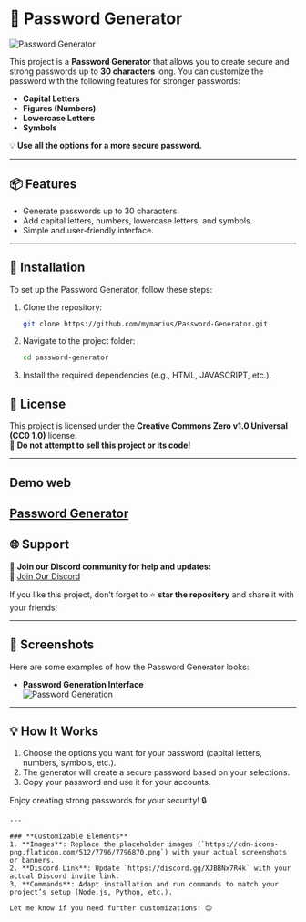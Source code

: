 # 🔐 Password Generator

![Password Generator](https://cdn-icons-png.flaticon.com/512/7796/7796870.png)

This project is a **Password Generator** that allows you to create secure and strong passwords up to **30 characters** long. You can customize the password with the following features for stronger passwords:

- **Capital Letters**  
- **Figures (Numbers)**  
- **Lowercase Letters**  
- **Symbols**

💡 **Use all the options for a more secure password.**

---

## 📦 Features
- Generate passwords up to 30 characters.
- Add capital letters, numbers, lowercase letters, and symbols.
- Simple and user-friendly interface.

---

## 🚀 Installation
To set up the Password Generator, follow these steps:

1. Clone the repository:
   ```bash
   git clone https://github.com/mymarius/Password-Generator.git
   ```

2. Navigate to the project folder:
   ```bash
   cd password-generator
   ```

3. Install the required dependencies (e.g., HTML, JAVASCRIPT, etc.).



## 🌟 License
This project is licensed under the **Creative Commons Zero v1.0 Universal (CC0 1.0)** license.  
📜 **Do not attempt to sell this project or its code!**

---

## Demo web
[Password Generator](https://password-generator1.glitch.me/)
---

## 🌐 Support
💬 **Join our Discord community for help and updates:**  
🔗 [Join Our Discord](https://discord.gg/XJBBNx7R4k)  

If you like this project, don’t forget to ⭐ **star the repository** and share it with your friends!

---

## 📸 Screenshots
Here are some examples of how the Password Generator looks:

- **Password Generation Interface**  
  ![Password Generation](https://cdn-icons-png.flaticon.com/512/7796/7796870.png)

---

## 💡 How It Works
1. Choose the options you want for your password (capital letters, numbers, symbols, etc.).
2. The generator will create a secure password based on your selections.
3. Copy your password and use it for your accounts.

Enjoy creating strong passwords for your security! 🔒
```
---

### **Customizable Elements**
1. **Images**: Replace the placeholder images (`https://cdn-icons-png.flaticon.com/512/7796/7796870.png`) with your actual screenshots or banners.
2. **Discord Link**: Update `https://discord.gg/XJBBNx7R4k` with your actual Discord invite link.
3. **Commands**: Adapt installation and run commands to match your project’s setup (Node.js, Python, etc.).

Let me know if you need further customizations! 😊
